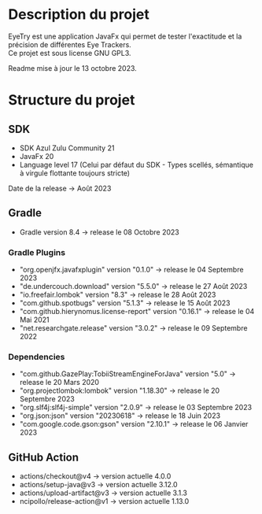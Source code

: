 # Description du projet

EyeTry est une application JavaFx qui permet de tester l'exactitude et la précision de différentes Eye Trackers.<br>
Ce projet est sous license GNU GPL3.

Readme mise à jour le 13 octobre 2023.

# Structure du projet

## SDK

- SDK Azul Zulu Community 21
- JavaFx 20
- Language level 17 (Celui par défaut du SDK - Types scellés, sémantique à virgule flottante toujours stricte)

Date de la release -> Août 2023

## Gradle

- Gradle version 8.4 -> release le 08 Octobre 2023

### Gradle Plugins

- "org.openjfx.javafxplugin" version "0.1.0" -> release le 04 Septembre 2023
- "de.undercouch.download" version "5.5.0" -> release le 27 Août 2023
- "io.freefair.lombok" version "8.3" -> release le 28 Août 2023
- "com.github.spotbugs" version "5.1.3" -> release le 15 Août 2023
- "com.github.hierynomus.license-report" version "0.16.1" -> release le 04 Mai 2021
- "net.researchgate.release" version "3.0.2" -> release le 09 Septembre 2022

### Dependencies

- "com.github.GazePlay:TobiiStreamEngineForJava" version "5.0" -> release le 20 Mars 2020
- "org.projectlombok:lombok" version "1.18.30" -> release le 20 Septembre 2023
- "org.slf4j:slf4j-simple" version "2.0.9" -> release le 03 Septembre 2023
- "org.json:json" version "20230618" -> release le 18 Juin 2023
- "com.google.code.gson:gson" version "2.10.1" -> release le 06 Janvier 2023

## GitHub Action

- actions/checkout@v4 -> version actuelle 4.0.0
- actions/setup-java@v3 -> version actuelle 3.12.0
- actions/upload-artifact@v3 -> version actuelle 3.1.3
- ncipollo/release-action@v1 -> version actuelle 1.13.0
